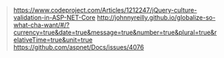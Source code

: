 > https://www.codeproject.com/Articles/1212247/jQuery-culture-validation-in-ASP-NET-Core
http://johnnyreilly.github.io/globalize-so-what-cha-want/#/?currency=true&date=true&message=true&number=true&plural=true&relativeTime=true&unit=true
https://github.com/aspnet/Docs/issues/4076